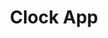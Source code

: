 ---
title: "Clock App"
desc: "Clock App is a basic React Native App made with Expo based on a dribbble design template."
link: "https://github.com/onRuntime/clock-app"
thumbnail_link: "/assets/img/projects/clockapp.webp"
tags: ["Open Source"]
---